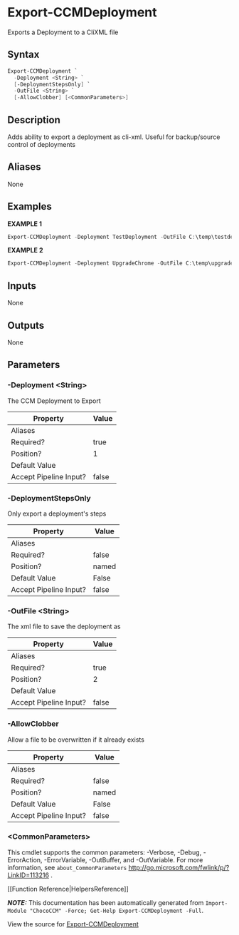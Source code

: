 ﻿# Export-CCMDeployment

<!-- This documentation is automatically generated from /Export-CCMDeployment.ps1 using GenerateDocs.ps1. Contributions are welcome at the original location(s). -->

Exports a Deployment to a CliXML file

## Syntax

~~~powershell
Export-CCMDeployment `
  -Deployment <String> `
  [-DeploymentStepsOnly] `
  -OutFile <String> `
  [-AllowClobber] [<CommonParameters>]
~~~

## Description

Adds ability to export a deployment as cli-xml. Useful for backup/source control of deployments


## Aliases

None

## Examples

 **EXAMPLE 1**

~~~powershell
Export-CCMDeployment -Deployment TestDeployment -OutFile C:\temp\testdeployment.xml

~~~

**EXAMPLE 2**

~~~powershell
Export-CCMDeployment -Deployment UpgradeChrome -OutFile C:\temp\upgradechrome_ccmdeployment.xml -AllowClobber

~~~ 

## Inputs

None

## Outputs

None

## Parameters

###  -Deployment &lt;String&gt;
The CCM Deployment to Export

Property               | Value
---------------------- | -----
Aliases                | 
Required?              | true
Position?              | 1
Default Value          | 
Accept Pipeline Input? | false
 
###  -DeploymentStepsOnly
Only export a deployment's steps

Property               | Value
---------------------- | -----
Aliases                | 
Required?              | false
Position?              | named
Default Value          | False
Accept Pipeline Input? | false
 
###  -OutFile &lt;String&gt;
The xml file to save the deployment as

Property               | Value
---------------------- | -----
Aliases                | 
Required?              | true
Position?              | 2
Default Value          | 
Accept Pipeline Input? | false
 
###  -AllowClobber
Allow a file to be overwritten if it already exists

Property               | Value
---------------------- | -----
Aliases                | 
Required?              | false
Position?              | named
Default Value          | False
Accept Pipeline Input? | false
 
### &lt;CommonParameters&gt;

This cmdlet supports the common parameters: -Verbose, -Debug, -ErrorAction, -ErrorVariable, -OutBuffer, and -OutVariable. For more information, see `about_CommonParameters` http://go.microsoft.com/fwlink/p/?LinkID=113216 .



[[Function Reference|HelpersReference]]

***NOTE:*** This documentation has been automatically generated from `Import-Module "ChocoCCM" -Force; Get-Help Export-CCMDeployment -Full`.

View the source for [Export-CCMDeployment](/Export-CCMDeployment.ps1)
